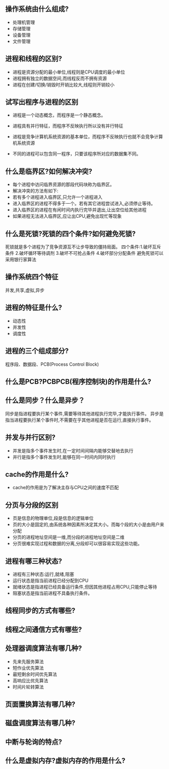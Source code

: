 ## 操作系统由什么组成?
* 处理机管理
* 存储管理
* 设备管理
* 文件管理


## 进程和线程的区别?
* 进程是资源分配的最小单位,线程则是CPU调度的最小单位
* 进程拥有独立的数据空间,而线程反而不拥有资源
* 进程在创建/切换/销毁时开销比较大,线程则开销较小

## 试写出程序与进程的区别

* 进程是一个动态概念，而程序是一个静态概念。

* 进程具有并行特征，而程序不反映执行所以没有并行特征

* 进程是竞争计算机系统资源的基本单位，而程序不反映执行也就不会竞争计算机系统资源

* 不同的进程可以包含同一程序，只要该程序所对应的数据集不同。 

## 什么是临界区?如何解决冲突?
* 每个进程中访问临界资源的那段代码块称为临界区。
* 解决冲突的方法有如下:
* 若有多个进程进入临界区,只允许一个进程进入
* 进入临界区的进程不得多于一个。若有其它进程尝试进入,必须停止等待。
* 进入临界区的进程在有闲时间内执行完毕并退出,让出空位给其他进程
* 如果进程无法进入临界区,应让出CPU,避免出现忙等现象

## 什么是死锁?死锁的四个条件?如何避免死锁?
死锁就是多个进程为了竞争资源互不让步导致的僵持局面。
四个条件:1.破坏互斥条件 2.破坏循环等待调剂 3.破坏不可抢占条件 4.破坏部分分配条件
避免死锁可以采用银行家算法

## 操作系统四个特征
并发,共享,虚拟,异步

## 进程的特征是什么?
* 动态性
* 并发性
* 调度性

## 进程的三个组成部分?
程序段、数据段、PCB(Process Control Block)

## 什么是PCB?PCBPCB(程序控制块)的作用是什么?

## 什么是同步？什么是异步？
同步是指进程要执行某个事件,需要等待其他进程执行完毕,才能执行事件。
异步是指当进程要执行某个事件时,不需要在乎其他进程是否在运行,直接执行事件。

## 并发与并行区别?
* 并发是指多个事件发生时,在一定时间间隔内能够交替地去执行
* 并行是指多个事件发生时,能够在同一时间内同时执行

## cache的作用是什么?
* cache的作用是为了解决主存与CPU之间的速度不匹配

## 分页与分段的区别
* 页是信息的物理单位,段是信息的逻辑单位
* 页的大小是固定的,由系统各种因素所决定其大小。而每个段的大小是由用户来分配
* 分页的进程地址空间是一维,而分段的进程地址空间是二维
* 分页很难实现过程和数据的分离,分段却可以很容易实现这些功能。

## 进程有哪三种状态?
* 进程有三种状态:运行,就绪,阻塞
* 运行状态是指当前进程已经分配到CPU
* 就绪状态是指进程已经具备运行条件,但因其他进程占用CPU,只能停止等待
* 阻塞状态是指当前进程不具备执行条件。

## 线程同步的方式有哪些?

## 线程之间通信方式有哪些?

## 处理器调度算法有哪几种?
* 先来先服务算法
* 短作业优先算法
* 最短剩余时间优先算法
* 高响应比优先算法
* 时间片轮转算法

## 页面置换算法有哪几种?

## 磁盘调度算法有哪几种?

## 中断与轮询的特点?

## 什么是虚拟内存?虚拟内存的作用是什么?
